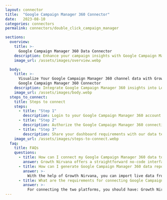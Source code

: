 ```yaml
---
layout: connector
title:  "Google Campaign Manager 360 Connector"
date:   2023-08-10
categories: connectors
permalink: connectors/double_click_campaign_manager

sections:
  overview:
    title: >-
      Google Campaign Manager 360 Data Connector
    description: Enhance your campaign insights with Google Campaign Manager 360 integration. Seamlessly merge campaign performance data from Google Campaign Manager 360 with Looker Studio's analytical capabilities, unlocking insights that shape ad strategies, customer engagement, and campaign success.
    image_url: /assets/images/overview.webp

  body:
    title: >-
      Visualize Your Google Campaign Manager 360 channel data with Growth Nirvana's
      Google Campaign Manager 360 Connector
    description: Integrate Google Campaign Manager 360 insights into Looker Studio for comprehensive campaign analytics that guide your advertising strategies.
    image_url: /assets/images/body.webp
  steps_to_connect:
    title: Steps to connect
    steps:
      - title: "Step 1"
        description: Login to your Google Campaign Manager 360 account
      - title: "Step 2"
        description: Authorize the Google Campaign Manager 360 connection to send data to Growth Nirvana
      - title: "Step 3"
        description: Share your dashboard requirements with our data team. We will build the report for you.
    image_url: /assets/images/steps-to-connect.webp
  faq:
    title: FAQs
    questions:
      - title: How can I connect my Google Campaign Manager 360 data to Google Data Studio/Looker Studio?
        answer: Growth Nirvana offers a straightforward no-code interface to connect to Google Campaign Manager 360 data sources.
      - title: How can I generate Google Campaign Manager 360 data reports in Looker Studio?
        answer: >-
          With the help of Growth Nirvana, you can import live data from Google Campaign Manager 360 into Looker Studio. These data can be viewed in charts, tables, and dashboards to generate branded reports that can be shared instantly.
      - title: What are the requirements for connecting Google Campaign Manager 360 and Looker Studio?
        answer: >-
          For connecting the two platforms, you should have: Growth Nirvana Account and Google Campaign Manager 360 Ads Account
---
```

